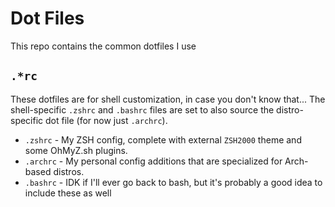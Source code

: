 # Dot Files

This repo contains the common dotfiles I use

## `.*rc`

These dotfiles are for shell customization, in case you don't know that... The shell-specific `.zshrc` and `.bashrc` files are set to also source the distro-specific dot file (for now just `.archrc`).

* `.zshrc` - My ZSH config, complete with external `ZSH2000` theme and some OhMyZ.sh plugins.
* `.archrc` - My personal config additions that are specialized for Arch-based distros.
* `.bashrc` - IDK if I'll ever go back to bash, but it's probably a good idea to include these as well
